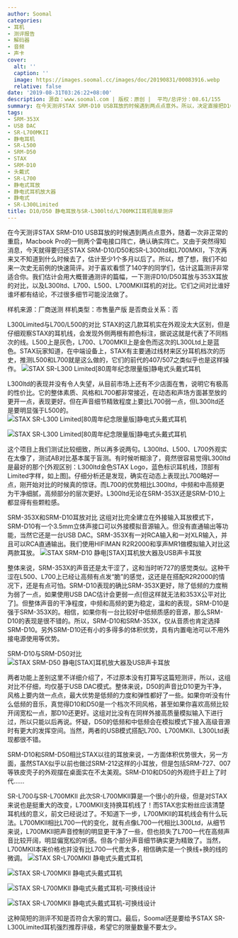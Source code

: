 ```yaml
---
author: Soomal
categories:
- 耳机
- 测评报告
- 解码器
- 音频
- 声卡
cover:
  alt: ''
  caption: ''
  image: https://images.soomal.cc/images/doc/20190831/00083916.webp
  relative: false
date: '2019-08-31T03:26:22+08:00'
description: 源自：www.soomal.com | 版权：原创 |  平均/总评分：08.61/155
summary: 在今天测评STAX SRM-D10 USB耳放的时候遇到两点点意外。所以，决定直接把D10/D50耳放以及对比SRM-353X耳放的测评，L300ltd对比L500/L700的测评，L700对比L700MKII的测评一起发出来，当然有很大部分比较简单，毕竟时间有限……
tags:
- SRM-353X
- USB DAC
- SR-L700MKII
- 静电耳机
- SR-L500
- SRM-D50
- STAX
- SRM-D10
- 头戴式
- SR-L700
- 静电式耳放
- 静电式耳机放大器
- 静电式
- SR-L300Limited
title: D10/D50 静电耳放与SR-L300ltd/L700MKII耳机简单测评
---
```


在今天测评STAX SRM-D10 USB耳放的时候遇到两点点意外，随着一次非正常的重启，Macbook Pro的一侧两个雷电接口阵亡，确认确实阵亡。又由于突然得知消息，今天就得要归还STAX SRM-D10/D50和SR-L300ltd和L700MKII，下次再来又不知道到什么时候去了，估计至少1个多月以后了。所以，想了想，我们不如来一次史无前例的快速简评。对于喜欢看惯了140字的同学们，估计这篇测评非常适合你。我们估计会用大概普通测评的篇幅，一下测评D10/D50耳放与353X耳放的对比，以及L300ltd、L700、L500、L700MKII耳机的对比。它们之间对比谁好谁坏都有结论，不过很多细节可能没法做了。

样机来源：厂商送测
样机类型：市售量产版
是否商业关系：否

L300Limited与L700/L500的对比
STAX的这几款耳机实在外观没太大区别，但是仔细观察STAX的耳机线，会发现外侧两根有颜色标注，据说这就是代表了不同档次的线。L500上是灰色，L700、L700MKII上是金色而这次的L300Ltd上是蓝色。STAX玩家知道，在中端设备上，STAX有主要通过线材来区分耳机档次的历史，推测L500和L700就是这么做的，它们的前代的407/507之类似乎也是这样操作。
![STAX SR-L300 Limited[80周年纪念限量版]静电式头戴式耳机](https://images.soomal.cc/images/doc/20190812/00083537.webp)




L300ltd的表现并没有令人失望，从目前市场上还有不少店面在售，说明它有极高的性价比。它的整体素质、风格和L700都非常接近，在动态和声场方面甚至放的更开一点，表现更好。但在声音细节精致程度上要比L700弱一点，但L300ltd还是要明显强于L500的。
![STAX SR-L300 Limited[80周年纪念限量版]静电式头戴式耳机](https://images.soomal.cc/images/doc/20190812/00083542_01.webp)




![STAX SR-L300 Limited[80周年纪念限量版]静电式头戴式耳机](https://images.soomal.cc/images/doc/20190812/00083547_01.webp)




这个项目上我们测试比较细致，所以再多说两句。L300ltd、L500、L700外观实在太像了，测试AB对比基本属于盲测。有时候听糊涂了，竟然很容易觉得L300ltd是最好的那个[外观区别：L300ltd金色STAX Logo，蓝色标识耳机线，顶部有Limited字样，如上图]。仔细分析还是发现，确实在动态上表现比L700略好一点，刚开始对比的时候真的惊讶。而L700的优势相比L300ltd，中频和中高频更为干净细腻，高频部分的层次更好。L300ltd无论在SRM-353X还是SRM-D10上都显得有些颗粒感。

SRM-353X和SRM-D10耳放对比
这组对比完全建立在外接输入耳放模式下，SRM-D10有一个3.5mm立体声接口可以外接模拟音源输入。但没有直通输出等功能，当然它还是一台USB DAC。SRM-353X有一对RCA输入和一对XLR输入，并且可以RCA直通输出。我们使用HIFIMAN R2R2000和享声MR1做模拟输入对比这两款耳放。
![STAX SRM-D10 静电[STAX]耳机放大器及USB声卡耳放](https://images.soomal.cc/images/doc/20190809/00083489.webp)




整体来说，SRM-353X的声音还是太干涩了，这和当时听727的感觉类似。这种干涩在L500、L700上已经让高频有点发“脆”的感觉，这还是在搭配R2R2000的情况下，还是有点可怕。SRM-D10表现的确比SRM-353X更好，除了低频的力度稍为弱了一点，如果使用USB DAC估计会更弱一点[但这样就无法和353X公平对比了]。但整体声音的干净程度，中频和高频的更为稳定，温和的表现，SRM-D10是强于SRM-353X的。相信，如果你有一台比较好中低频质感的音源，那么SRM-D10的表现是很不错的。所以，SRM-D10和SRM-353X，仅从音质也肯定选择SRM-D10。另外SRM-D10还有小的多得多的体积优势，具有内置电池可以不用外接电源使用等优势。

SRM-D10与SRM-D50对比
![STAX SRM-D50 静电[STAX]耳机放大器及USB声卡耳放](https://images.soomal.cc/images/doc/20190825/00083819.webp)




两者功能上差别这里不详细介绍了，不过原本没有打算写这篇短测评，所以，这组对比不仔细，均仅基于USB DAC模式。整体来说，D50的声音比D10更为干净，风格上要内敛一点点，最大优势是低频的力度和弹性都好了一些。如果你听没有什么低频的音乐，真觉得D10和D50是一个档次不同风格，甚至如果你喜欢高频比较开阔宽松一点，那D10还更好。这组对比没有在同样外接高质量模拟输入下进行过，所以只能以后再说。怀疑，D50的低频和中低频会在模拟模式下接入高级音源时有更大的发挥空间。当然，两者的USB模式搭配L700、L700MKII、L300Ltd表现都很不错。

SRM-D10和SRM-D50相比STAX以往的耳放来说，一方面体积优势很大，另一方面，虽然STAX似乎以前也做过SRM-212这样的小耳放，但是包括SRM-727、007等铁皮壳子的外观摆在桌面实在不太美观。SRM-D10和D50的外观终于赶上了时代……

SR-L700与SR-L700MKII
此次SR-L700MKII算是一个很小的升级，但是对STAX来说也是挺重大的改变，L700MKII支持换耳机线了！而STAX忠实粉丝应该清楚耳机线的意义，前文已经说过了。不知道下一步，L700MKII的耳机线会有什么玩法。L700MKII相比L700一代的变化，就有点像L700一代相比L300Ltd，从细节来说，L700MKII把声音控制的明显更干净了一些，但也损失了L700一代在高频声音比较开阔，明显偏宽松的听感。但各个部分声音细节确实更为精致了。当然，L700MKII本来价格也并没有比L700一代贵太多，相信确实是一个换线+换的线的微调。
![STAX SR-L700MKII 静电式头戴式耳机](https://images.soomal.cc/images/doc/20190831/00083899_01.webp)




![STAX SR-L700MKII 静电式头戴式耳机](https://images.soomal.cc/images/doc/20190831/00083901_01.webp)




![STAX SR-L700MKII 静电式头戴式耳机-可换线设计](https://images.soomal.cc/images/doc/20190831/00083910_01.webp)




![STAX SR-L700MKII 静电式头戴式耳机-可换线设计](https://images.soomal.cc/images/doc/20190831/00083911_01.webp)




这种简短的测评不知是否符合大家的胃口。最后，Soomal还是要给予STAX SR-L300Limited耳机强烈推荐评级，希望它的限量数量不要太少。